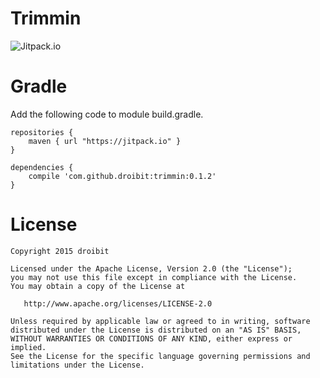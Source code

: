 # Trimmin
![Jitpack.io](https://img.shields.io/github/release/droibit/trimmin.svg?label=JitPack)

# Gradle

Add the following code to module build.gradle.

```
repositories {
    maven { url "https://jitpack.io" }
}

dependencies {
    compile 'com.github.droibit:trimmin:0.1.2'
}
```

# License

    Copyright 2015 droibit

    Licensed under the Apache License, Version 2.0 (the "License");
    you may not use this file except in compliance with the License.
    You may obtain a copy of the License at

       http://www.apache.org/licenses/LICENSE-2.0

    Unless required by applicable law or agreed to in writing, software
    distributed under the License is distributed on an "AS IS" BASIS,
    WITHOUT WARRANTIES OR CONDITIONS OF ANY KIND, either express or implied.
    See the License for the specific language governing permissions and
    limitations under the License.
